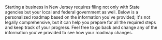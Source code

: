 Starting a business in New Jersey requires filing not only with State agencies but your local and federal government as well. Below is a personalized roadmap based on the information you've provided; it's not legally comprehensive, but it can help you prepare for all the required steps and keep track of your progress. Feel free to go back and change any of the information you've provided to see how your roadmap changes.
